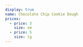 ```yaml
---
display: true
name: Chocolate Chip Cookie Dough
prices:
  - price: 3
    size: sm
  - price: 5
    size: lg
---
```

